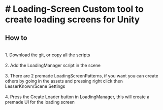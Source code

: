 <h1># Loading-Screen
 Custom tool to create loading screens for Unity
 </h1>
 
<h2>How to</h2>

<br>
1. Download the git, or copy all the scripts
<br>
<br>
2. Add the LoadingManager script in the scene
<br>
<br>
3. There are 2 premade LoadingScreenPatterns, if you want you can create others by going in the assets and pressing right click then LesserKnown/Scene Settings
<br>
<br>
4. Press the Create Loader button in LoadingManager, this will create a premade UI for the loading screen
